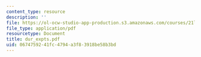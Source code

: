 ```yaml
---
content_type: resource
description: ''
file: https://ol-ocw-studio-app-production.s3.amazonaws.com/courses/21l-481-victorian-literature-and-culture-spring-2003/0674759241fc4794a3f83918be58b3bd_dur_expts.pdf
file_type: application/pdf
resourcetype: Document
title: dur_expts.pdf
uid: 06747592-41fc-4794-a3f8-3918be58b3bd
---
```

